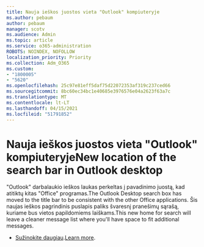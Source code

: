 ```yaml
---
title: Nauja ieškos juostos vieta "Outlook" kompiuteryje
ms.author: pebaum
author: pebaum
manager: scotv
ms.audience: Admin
ms.topic: article
ms.service: o365-administration
ROBOTS: NOINDEX, NOFOLLOW
localization_priority: Priority
ms.collection: Adm_O365
ms.custom:
- "1800005"
- "5620"
ms.openlocfilehash: 25c97e81eff5daf75d22072353af319c237ced66
ms.sourcegitcommit: 8bc60ec34bc1e40685e3976576e04a2623f63a7c
ms.translationtype: MT
ms.contentlocale: lt-LT
ms.lasthandoff: 04/15/2021
ms.locfileid: "51791852"
---
```

# <a name="new-location-of-the-search-bar-in-outlook-desktop"></a><span data-ttu-id="539f3-102">Nauja ieškos juostos vieta "Outlook" kompiuteryje</span><span class="sxs-lookup"><span data-stu-id="539f3-102">New location of the search bar in Outlook desktop</span></span>

<span data-ttu-id="539f3-103">"Outlook" darbalaukio ieškos laukas perkeltas į pavadinimo juostą, kad atitiktų kitas "Office" programas.</span><span class="sxs-lookup"><span data-stu-id="539f3-103">The Outlook Desktop search box has moved to the title bar to be consistent with the other Office applications.</span></span> <span data-ttu-id="539f3-104">Šis naujas ieškos pagrindinis puslapis paliks švaresnį pranešimų sąrašą, kuriame bus vietos papildomiems laiškams.</span><span class="sxs-lookup"><span data-stu-id="539f3-104">This new home for search will leave a cleaner message list where you'll have space to fit additional messages.</span></span>
- <span data-ttu-id="539f3-105">[Sužinokite daugiau](https://support.microsoft.com/en-us/office/96fee452-80cd-492d-a35c-5c37584b416b).</span><span class="sxs-lookup"><span data-stu-id="539f3-105">[Learn more](https://support.microsoft.com/en-us/office/96fee452-80cd-492d-a35c-5c37584b416b).</span></span>
